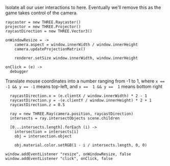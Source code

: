 Isolate all our user interactions to here. 
Eventually we'll remove this as the game takes control of the camera.
    
    raycaster = new THREE.Raycaster()
    projector = new THREE.Projector()
    raycastDirection = new THREE.Vector3()

    onWindowResize = ->
    	camera.aspect = window.innerWidth / window.innerHeight
    	camera.updateProjectionMatrix()

    	renderer.setSize window.innerWidth, window.innerHeight

    onClick = (e) ->
      debugger
    
Translate mouse coordinates into a number ranging from -1 to 1, 
where `x == -1 && y == -1` means top-left, 
and `x ==  1 && y ==  1` means bottom right

      raycastDirection.x = (e.clientX / window.innerWidth) * 2 - 1
      raycastDirection.y = -(e.clientY / window.innerHeight) * 2 + 1
      raycastDirection.z = 0.5
  
      ray = new THREE.Ray(camera.position, raycastDirection)
      intersects = ray.intersectObjects scene.children  

      [0...intersects.length].forEach (i) ->
      	intersection = intersects[i]
      	obj = intersection.object
  
      	obj.material.color.setRGB(1 - i / intersects.length, 0, 0)

    window.addEventListener "resize", onWindowResize, false
    window.addEventListener "click", onClick, false
